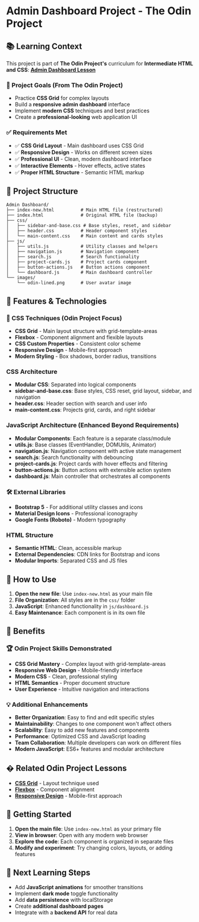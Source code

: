 # Admin Dashboard Project - The Odin Project

## 📚 Learning Context

This project is part of **The Odin Project's** curriculum for **Intermediate HTML and CSS**:
**[Admin Dashboard Lesson](https://www.theodinproject.com/lessons/node-path-intermediate-html-and-css-admin-dashboard)**

### 🎯 Project Goals (From The Odin Project)
- Practice **CSS Grid** for complex layouts
- Build a **responsive admin dashboard** interface
- Implement **modern CSS** techniques and best practices
- Create a **professional-looking** web application UI

### ✅ Requirements Met
- ✅ **CSS Grid Layout** - Main dashboard uses CSS Grid
- ✅ **Responsive Design** - Works on different screen sizes
- ✅ **Professional UI** - Clean, modern dashboard interface
- ✅ **Interactive Elements** - Hover effects, active states
- ✅ **Proper HTML Structure** - Semantic HTML markup

## 📁 Project Structure
```
Admin Dashboard/
├── index-new.html          # Main HTML file (restructured)
├── index.html              # Original HTML file (backup)
├── css/
│   ├── sidebar-and-base.css # Base styles, reset, and sidebar
│   ├── header.css          # Header component styles
│   └── main-content.css    # Main content and cards styles
├── js/
│   ├── utils.js            # Utility classes and helpers
│   ├── navigation.js       # Navigation component
│   ├── search.js           # Search functionality
│   ├── project-cards.js    # Project cards component
│   ├── button-actions.js   # Button actions component
│   └── dashboard.js        # Main dashboard controller
└── images/
    └── odin-lined.png      # User avatar image
```

## 🚀 Features & Technologies

### 🎨 CSS Techniques (Odin Project Focus)
- **CSS Grid** - Main layout structure with grid-template-areas
- **Flexbox** - Component alignment and flexible layouts
- **CSS Custom Properties** - Consistent color scheme
- **Responsive Design** - Mobile-first approach
- **Modern Styling** - Box shadows, border radius, transitions

### CSS Architecture
- **Modular CSS**: Separated into logical components
- **sidebar-and-base.css**: Base styles, CSS reset, grid layout, sidebar, and navigation
- **header.css**: Header section with search and user info
- **main-content.css**: Projects grid, cards, and right sidebar

### JavaScript Architecture (Enhanced Beyond Requirements)
- **Modular Components**: Each feature is a separate class/module
- **utils.js**: Base classes (EventHandler, DOMUtils, Animator)
- **navigation.js**: Navigation component with active state management
- **search.js**: Search functionality with debouncing
- **project-cards.js**: Project cards with hover effects and filtering
- **button-actions.js**: Button actions with extensible action system
- **dashboard.js**: Main controller that orchestrates all components

### 🛠️ External Libraries
- **Bootstrap 5** - For additional utility classes and icons
- **Material Design Icons** - Professional iconography
- **Google Fonts (Roboto)** - Modern typography

### HTML Structure
- **Semantic HTML**: Clean, accessible markup
- **External Dependencies**: CDN links for Bootstrap and icons
- **Modular Imports**: Separated CSS and JS files

## 🔧 How to Use

1. **Open the new file**: Use `index-new.html` as your main file
2. **File Organization**: All styles are in the `css/` folder
3. **JavaScript**: Enhanced functionality in `js/dashboard.js`
4. **Easy Maintenance**: Each component is in its own file

## 🎨 Benefits

### 🏆 Odin Project Skills Demonstrated
- **CSS Grid Mastery** - Complex layout with grid-template-areas
- **Responsive Web Design** - Mobile-friendly interface
- **Modern CSS** - Clean, professional styling
- **HTML Semantics** - Proper document structure
- **User Experience** - Intuitive navigation and interactions

### 💡 Additional Enhancements
- **Better Organization**: Easy to find and edit specific styles
- **Maintainability**: Changes to one component won't affect others
- **Scalability**: Easy to add new features and components
- **Performance**: Optimized CSS and JavaScript loading
- **Team Collaboration**: Multiple developers can work on different files
- **Modern JavaScript**: ES6+ features and modular architecture

## � Related Odin Project Lessons

- **[CSS Grid](https://www.theodinproject.com/lessons/node-path-intermediate-html-and-css-grid)** - Layout technique used
- **[Flexbox](https://www.theodinproject.com/lessons/node-path-intermediate-html-and-css-flexbox)** - Component alignment
- **[Responsive Design](https://www.theodinproject.com/lessons/node-path-intermediate-html-and-css-responsive-design)** - Mobile-first approach

## 📝 Getting Started

1. **Open the main file**: Use `index-new.html` as your primary file
2. **View in browser**: Open with any modern web browser
3. **Explore the code**: Each component is organized in separate files
4. **Modify and experiment**: Try changing colors, layouts, or adding features

## 🚀 Next Learning Steps

- Add **JavaScript animations** for smoother transitions
- Implement **dark mode** toggle functionality
- Add **data persistence** with localStorage
- Create **additional dashboard pages**
- Integrate with a **backend API** for real data
